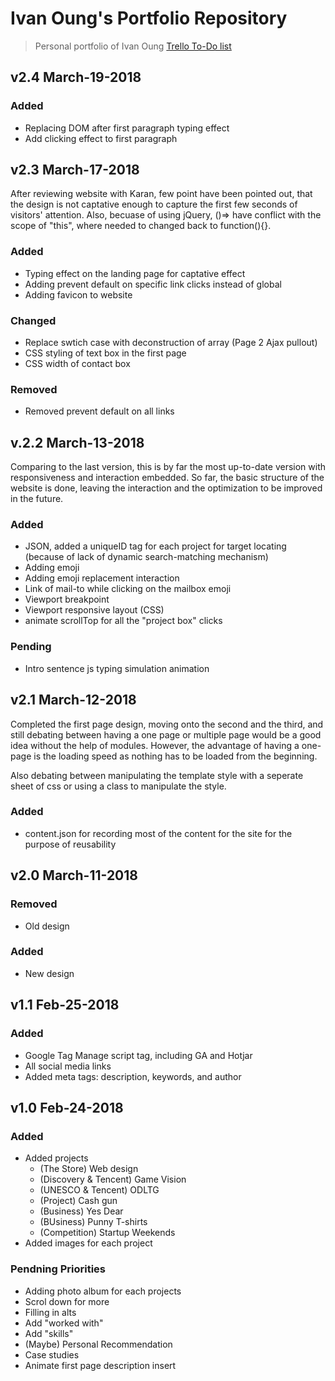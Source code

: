 # Ivan Oung's Portfolio Repository

> Personal portfolio of Ivan Oung [Trello To-Do list](https://trello.com/c/a2vtr4ha/24-to-do)

## v2.4 March-19-2018

### Added

* Replacing DOM after first paragraph typing effect
* Add clicking effect to first paragraph

## v2.3 March-17-2018

After reviewing website with Karan, few point have been pointed out, that the design is not captative enough to capture the first few seconds of visitors' attention. Also, becuase of using jQuery, \(\)=&gt; have conflict with the scope of "this", where needed to changed back to function\(\){}.

### Added

* Typing effect on the landing page for captative effect
* Adding prevent default on specific link clicks instead of global
* Adding favicon to website

### Changed

* Replace swtich case with deconstruction of array \(Page 2 Ajax pullout\)
* CSS styling of text box in the first page
* CSS width of contact box

### Removed

* Removed prevent default on all links

## v.2.2 March-13-2018

Comparing to the last version, this is by far the most up-to-date version with responsiveness and interaction embedded. So far, the basic structure of the website is done, leaving the interaction and the optimization to be improved in the future.

### Added

* JSON, added a uniqueID tag for each project for target locating \(because of lack of dynamic search-matching mechanism\)
* Adding emoji
* Adding emoji replacement interaction
* Link of mail-to while clicking on the mailbox emoji
* Viewport breakpoint
* Viewport responsive layout \(CSS\)
* animate scrollTop for all the "project box" clicks

### Pending

* Intro sentence js typing simulation animation

## v2.1 March-12-2018

Completed the first page design, moving onto the second and the third, and still debating between having a one page or multiple page would be a good idea without the help of modules. However, the advantage of having a one-page is the loading speed as nothing has to be loaded from the beginning.

Also debating between manipulating the template style with a seperate sheet of css or using a class to manipulate the style.

### Added

* content.json for recording most of the content for the site for the purpose of reusability

## v2.0 March-11-2018

### Removed

* Old design

### Added

* New design

## v1.1 Feb-25-2018

### Added

* Google Tag Manage script tag, including GA and Hotjar
* All social media links
* Added meta tags: description, keywords, and author

## v1.0 Feb-24-2018

### Added

* Added projects
  * \(The Store\) Web design
  * \(Discovery & Tencent\) Game Vision
  * \(UNESCO & Tencent\) ODLTG
  * \(Project\) Cash gun
  * \(Business\) Yes Dear
  * \(BUsiness\) Punny T-shirts
  * \(Competition\) Startup Weekends
* Added images for each project

### Pendning Priorities

* Adding photo album for each projects
* Scrol down for more
* Filling in alts
* Add "worked with"
* Add "skills"
* \(Maybe\) Personal Recommendation
* Case studies
* Animate first page description insert

